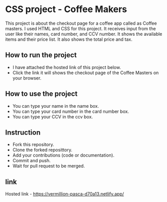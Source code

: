 # CSS project - Coffee Makers

  This project is about the checkout page for a coffee app called as Coffee masters. I used HTML and CSS for this project. It receives input from the user like their names, card number, and CCV number. It shows the available items and their price list. It also shows the total price and tax.

## How to run the project

- I have attached the hosted link of this project below.
- Click the link it will shows the checkout page of the Coffee Masters on your browser.

## How to use the project

- You can type your name in the name box.
- You can type your card number in the card number box.
- You can type your CCV in the ccv box.

## Instruction

- Fork this repository.
- Clone the forked reposittory.
- Add your contributions (code or documentation).
- Commit and push.
- Wait for pull request to be merged.

## link

Hosted link - https://vermillion-pasca-d70a13.netlify.app/